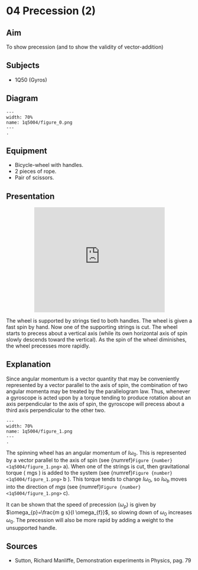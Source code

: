 # 04 Precession (2) 
  
## Aim   
 To show precession (and to show the validity of vector-addition)    
  
## Subjects   
* 1Q50 (Gyros)   

## Diagram
   
```{figure} figures/figure_0.png  
---  
width: 70%  
name: 1q5004/figure_0.png  
---  
. 
```

## Equipment
 *  Bicycle-wheel with handles. 
 *  2 pieces of rope. 
 *  Pair of scissors.
    
  
## Presentation

<div style="display: flex; justify-content: center;">
    <div style="position: relative; width: 70%; height: 0; padding-bottom: 56.25%;">
        <iframe
            src="https://www.youtube.com/embed/EutntrR6P5E?si=VnCF6d6sR37rEBOn"
            style="position: absolute; top: 0; left: 0; width: 100%; height: 100%;"
            frameborder="0"
            allow="accelerometer; autoplay; clipboard-write; encrypted-media; gyroscope; picture-in-picture"
            allowfullscreen
        ></iframe>
    </div>
</div>

The wheel is supported by strings tied to both handles. The wheel is given a fast spin by hand. Now one of the supporting strings is cut. The wheel starts to precess about a vertical axis (while its own horizontal axis of spin slowly descends toward the vertical). As the spin of the wheel diminishes, the wheel precesses more rapidly. 
  
## Explanation   
Since angular momentum is a vector quantity that may be conveniently represented by a vector parallel to the axis of spin, the combination of two angular momenta may be treated by the parallelogram law. Thus, whenever a gyroscope is acted upon by a torque tending to produce rotation about an axis perpendicular to the axis of spin, the gyroscope will precess about a third axis perpendicular to the other two.

```{figure} figures/figure_1.png  
---  
width: 70%  
name: 1q5004/figure_1.png  
---  
. 
```
The spinning wheel has an angular momentum of $I \omega_{0}$. This is represented by a vector parallel to the axis of spin (see  {numref}`Figure {number} <1q5004/figure_1.png>` a). When one of the strings is cut, then gravitational torque ( $\mathrm{mgs}$ ) is added to the system (see  {numref}`Figure {number} <1q5004/figure_1.png>` b ). This torque tends to change $I \omega_{0}$, so $I \omega_{b}$ moves into the direction of $m g s$ (see  {numref}`Figure {number} <1q5004/figure_1.png>` c).

It can be shown that the speed of precession $\left(\omega_{p}\right)$ is given by $\omega_{p}=\frac{m g s}{I \omega_{f}}$, so slowing down of $\omega_{0}$ increases $\omega_{0}$. The precession will also be more rapid by adding a weight to the unsupported handle.    
  
## Sources
 *  Sutton, Richard Manliffe, Demonstration experiments in Physics, pag. 79
  
